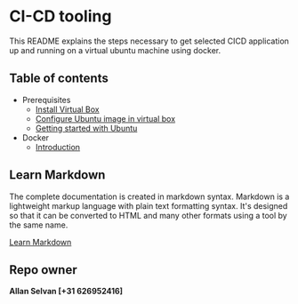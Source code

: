 # CI-CD tooling

This README explains the steps necessary to get selected CICD application up and running on a virtual ubuntu machine
using docker.

## Table of contents

* Prerequisites
  * [Install Virtual Box](./docs/install-virtualbox.md)
  * [Configure Ubuntu image in virtual box](./docs/ubuntu-virtulbox.md)
  * [Getting started with Ubuntu](./docs/ubuntu-getting-started.md)
* Docker
  * [Introduction](./docs/docker.md)

## Learn Markdown

The complete documentation is created in markdown syntax.
Markdown is a lightweight markup language with plain text formatting syntax. It's designed so that it can be converted 
to HTML and many other formats using a tool by the same name.

[Learn Markdown](https://github.com/adam-p/markdown-here/wiki/Markdown-Cheatsheet)

## Repo owner

**Allan Selvan [+31 626952416]**